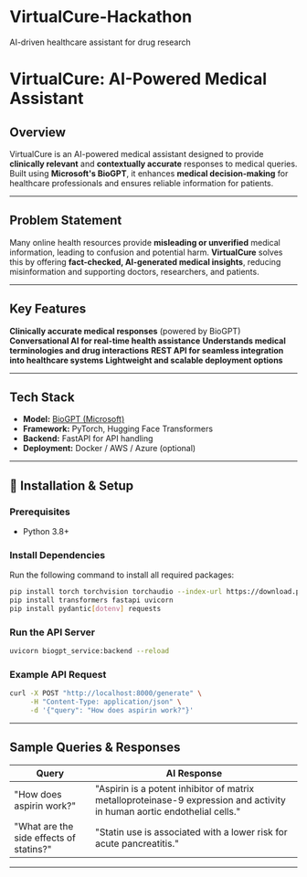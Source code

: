 # VirtualCure-Hackathon
AI-driven healthcare assistant for drug research
#  VirtualCure: AI-Powered Medical Assistant

##  Overview
VirtualCure is an AI-powered medical assistant designed to provide **clinically relevant** and **contextually accurate** responses to medical queries. Built using **Microsoft's BioGPT**, it enhances **medical decision-making** for healthcare professionals and ensures reliable information for patients.

---

##  Problem Statement
Many online health resources provide **misleading or unverified** medical information, leading to confusion and potential harm. **VirtualCure** solves this by offering **fact-checked, AI-generated medical insights**, reducing misinformation and supporting doctors, researchers, and patients.

---

##  Key Features
**Clinically accurate medical responses** (powered by BioGPT)
**Conversational AI for real-time health assistance**
**Understands medical terminologies and drug interactions**
**REST API for seamless integration into healthcare systems**
**Lightweight and scalable deployment options**

---

##  Tech Stack
- **Model:** [BioGPT (Microsoft)](https://huggingface.co/microsoft/BioGPT)
- **Framework:** PyTorch, Hugging Face Transformers
- **Backend:** FastAPI for API handling
- **Deployment:** Docker / AWS / Azure (optional)

---

## 🔧 Installation & Setup

###  Prerequisites
- Python 3.8+

###  Install Dependencies
Run the following command to install all required packages:
```sh
pip install torch torchvision torchaudio --index-url https://download.pytorch.org/whl/cu118
pip install transformers fastapi uvicorn
pip install pydantic[dotenv] requests
```

###  Run the API Server
```sh
uvicorn biogpt_service:backend --reload
```

###  Example API Request
```sh
curl -X POST "http://localhost:8000/generate" \
     -H "Content-Type: application/json" \
     -d '{"query": "How does aspirin work?"}'
```

---

##  Sample Queries & Responses
| **Query** | **AI Response** |
|-----------|----------------|
| "How does aspirin work?" | "Aspirin is a potent inhibitor of matrix metalloproteinase-9 expression and activity in human aortic endothelial cells." |
| "What are the side effects of statins?" | "Statin use is associated with a lower risk for acute pancreatitis." |

---
